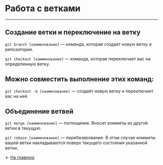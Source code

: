 # Работа с ветками

---

## Создание ветки и переключение на ветку
`git branch [наименование]` — команда, которая создает новую ветку в репозитории.

`git checkout [наименование]` — команда, которая переключает вас на определенную ветку.

## Можно совместить выполнение этих команд:

`git checkout -b [наименование]` — создаёт новую ветку и переключает вас на неё.

## Объединение ветвей
`git merge [наименование]` — поглощение. Вносит коммиты из другой ветки в текущую.

`git rebase [наименование]` — перебазирование. В этом случае коммиты вашей ветки накладываются поверх текущего состояния указанной ветки.


<- [На главную](./README.md)